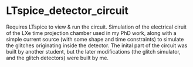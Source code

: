 # LTspice_detector_circuit
Requires LTspice to view & run the circuit.
Simulation of the electrical ciruit of the LXe time projection chamber used in my PhD work, along with a simple current source (with some shape and time constraints) to simulate the glitches originating inside the detector. The inital part of the circuit was built by another student, but the later modifications (the glitch simulator, and the glitch detectors) were built by me.
